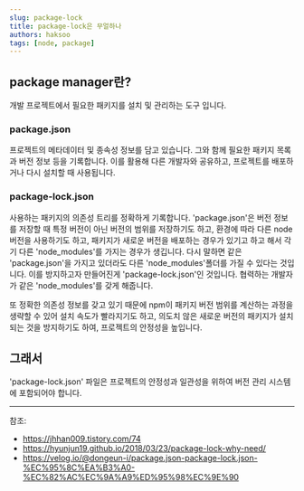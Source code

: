```yaml
---
slug: package-lock
title: package-lock은 무얼하나
authors: haksoo
tags: [node, package]
---
```


## package manager란?

개발 프로젝트에서 필요한 패키지를 설치 및 관리하는 도구 입니다.

### package.json

프로젝트의 메타데이터 및 종속성 정보를 담고 있습니다. 그와 함께 필요한 패키지 목록과 버전 정보 등을 기록합니다. 이를 활용해 다른 개발자와 공유하고, 프로젝트를 배포하거나 다시 설치할 때 사용됩니다.

### package-lock.json

사용하는 패키지의 의존성 트리를 정확하게 기록합니다. 'package.json'은 버전 정보를 저장할 때 특정 버전이 아닌 버전의 범위를 저장하기도 하고, 환경에 따라 다른 node 버전을 사용하기도 하고, 패키지가 새로운 버전을 배포하는 경우가 있기고 하고 해서 각기 다른 'node_modules'를 가지는 경우가 생깁니다. 다시 말하면 같은 'package.json'을 가지고 있더라도 다른 'node_modules'폴더를 가질 수 있다는 것입니다. 이를 방지하고자 만들어진게 'package-lock.json'인 것입니다. 협력하는 개발자가 같은 'node_modules'를 갖게 해줍니다.

또 정확한 의존성 정보를 갖고 있기 때문에 npm이 패키지 버전 범위를 계산하는 과정을 생략할 수 있어 설치 속도가 빨라지기도 하고, 의도치 않은 새로운 버전의 패키지가 설치되는 것을 방지하기도 하여, 프로젝트의 안정성을 높입니다.

## 그래서

'package-lock.json' 파일은 프로젝트의 안정성과 일관성을 위하여 버전 관리 시스템에 포함되어야 합니다.

---

참조:

- https://jhhan009.tistory.com/74
- https://hyunjun19.github.io/2018/03/23/package-lock-why-need/
- https://velog.io/@dongeun-i/package.json-package-lock.json-%EC%95%8C%EA%B3%A0-%EC%82%AC%EC%9A%A9%ED%95%98%EC%9E%90
